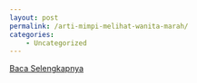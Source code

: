 ```yaml
---
layout: post
permalink: /arti-mimpi-melihat-wanita-marah/
categories:
    - Uncategorized
---
```


[Baca Selengkapnya](/08)